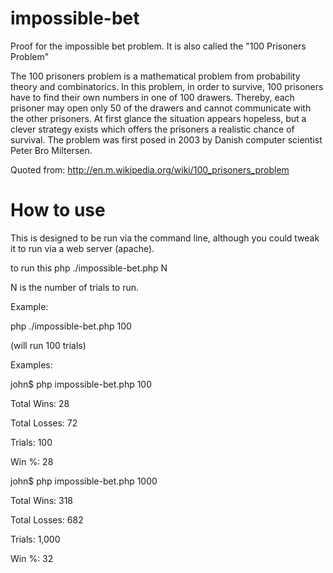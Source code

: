 impossible-bet
==============

Proof for the impossible bet problem. It is also called the "100 Prisoners Problem"

The 100 prisoners problem is a mathematical problem from probability theory and combinatorics. In this problem, in order to survive, 100 prisoners have to find their own numbers in one of 100 drawers. Thereby, each prisoner may open only 50 of the drawers and cannot communicate with the other prisoners. At first glance the situation appears hopeless, but a clever strategy exists which offers the prisoners a realistic chance of survival. The problem was first posed in 2003 by Danish computer scientist Peter Bro Miltersen.

Quoted from: http://en.m.wikipedia.org/wiki/100_prisoners_problem


How to use
==============
This is designed to be run via the command line, although you could tweak it to run via a web server (apache).


to run this
php ./impossible-bet.php N

N is the number of trials to run.

Example: 

php ./impossible-bet.php 100 

(will run 100 trials)

Examples:

john$ php impossible-bet.php 100

Total Wins: 28

Total Losses: 72

Trials: 100

Win %: 28

john$ php impossible-bet.php 1000

Total Wins: 318

Total Losses: 682

Trials: 1,000

Win %: 32